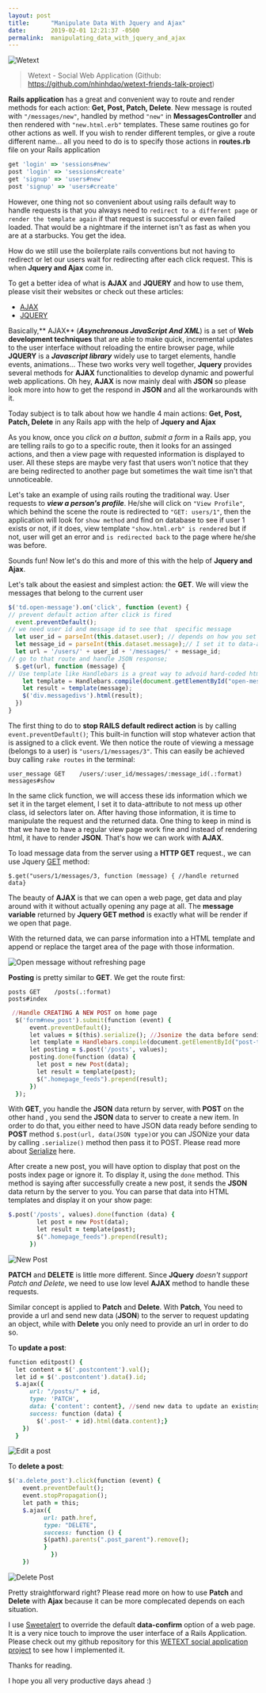 ```yaml
---
layout: post
title:      "Manipulate Data With Jquery and Ajax"
date:       2019-02-01 12:21:37 -0500
permalink:  manipulating_data_with_jquery_and_ajax
---
```



![Wetext](https://i.imgur.com/ueatOdc.png)
> Wetext - Social Web Application (Github: https://github.com/nhinhdao/wetext-friends-talk-project)

**Rails application** has a great and convenient way to route and render methods for each action: **Get, Post, Patch, Delete**. New message is routed with `"/messages/new"`, handled by method `"new"` in **MessagesController** and then rendered with `"new.html.erb"` templates. These same routines go for other actions as well. If you wish to render different temples, or give a route different name... all you need to do is to specify those actions in **routes.rb** file on your Rails application

```ruby
get 'login' => 'sessions#new'
post 'login' => 'sessions#create'
get 'signup' => 'users#new'
post 'signup' => 'users#create'
```	
	
However, one thing not so convenient about using rails default way to handle requests is that you always need to `redirect to a different page` or `render the template again` if that request is successful or even failed loaded. That would be a nightmare if  the internet isn't as fast as when you are at a starbucks. You get the idea. 

How do we still use the boilerplate rails conventions but not having to redirect or let our users wait for redirecting after each click request. This is when **Jquery and Ajax** come in.


To get a better idea of what is **AJAX** and **JQUERY** and how to use them, please visit their websites or check out these articles:

* [AJAX](https://developer.mozilla.org/en-US/docs/Web/Guide/AJAX)
* [JQUERY](https://jquery.com/)

Basically,** AJAX** (***Asynchronous JavaScript And XML***) is a set of **Web development techniques** that are able to make quick, incremental updates to the user interface without reloading the entire browser page, while **JQUERY** is a ***Javascript library*** widely use to target elements, handle events, animations... These two works very well together, **Jquery** provides several methods for **AJAX** functionalities to develop dynamic and powerful web applications. Oh hey, **AJAX** is now mainly deal with **JSON** so please look more into how to get the respond in **JSON** and all the workarounds with it.

Today subject is to talk about how we handle 4 main actions: **Get, Post, Patch, Delete** in any Rails app with the help of **Jquery and Ajax**


As you know, once you *click on a button*, *submit a form* in a Rails app, you are telling rails to go to a specific route, then it looks for an assinged actions, and then a view page with requested information is displayed to user. All these steps are maybe very fast that users won't notice that they are being redirected to another page but sometimes the wait time isn't that unnoticeable. 

Let's take an example of using rails routing the traditional way. User requests to ***view a person's profile***. He/she will click on `"View Profile"`, which behind the scene the route is redirected to `"GET: users/1"`, then the application will look for `show method` and find on database to see if user 1 exists or not, if it does, view template `"show.html.erb" is rendered` but if not, user will get an error and `is redirected back` to the page where he/she was before. 


Sounds fun! Now let's do this and more of this with the help of **Jquery and Ajax**. 

Let's talk about the easiest and simplest action: the **GET**. We will view the messages that belong to the current user

```javascript
$('td.open-message').on('click', function (event) {
// prevent default action after click is fired
  event.preventDefault();
// we need user id and message id to see that  specific message
  let user_id = parseInt(this.dataset.user); // depends on how you set these information
  let message_id = parseInt(this.dataset.message);// I set it to data-attribute to not mess up with css and id targets
  let url = '/users/' + user_id + '/messages/' + message_id;
// go to that route and handle JSON response;
  $.get(url, function (message) {
// Use template like Handlebars is a great way to advoid hard-coded html chunk of code.
    let template = Handlebars.compile(document.getElementById("open-message-template").innerHTML);
    let result = template(message);
    $('div.messagedivs').html(result);
  })
}
```

The first thing to do to **stop RAILS default redirect action** is by calling `event.preventDefault()`; This built-in function will stop whatever action that is assigned to a click event. We then notice the route of viewing a message (belongs to a user) is `"users/1/messages/3"`. This can easily be achieved buy calling `rake routes` in the terminal:

`user_message GET    /users/:user_id/messages/:message_id(.:format)                                messages#show`

In the same click function, we will access these ids information which we set it in the target element, I set it to data-attribute to not mess up other class, id selectors later on. After having those information, it is time to manipulate the request and the returned data. One thing to keep in mind is that we have to have a regular view page work fine and instead of rendering html, it have to render **JSON**. That's how we can work with **AJAX**.

To load message data from the server using a **HTTP GET** request., we can use Jquery [GET](https://api.jquery.com/jquery.get/) method:

`$.get("users/1/messages/3, function (message) { //handle returned data}`


The beauty of **AJAX** is that we can open a web page, get data and play around with it without actually opening any page at all. The **message variable** returned by **Jquery GET method** is exactly what will be render if we open that page.

With the returned data, we can parse information into a HTML template and append or replace the target area of the page with those information. 

![Open message without refreshing page](https://i.imgur.com/ctdmCqE.gif)


**Posting** is pretty similar to **GET**. We get the route first:

`posts GET    /posts(.:format)                                            posts#index`

```ruby
 //Handle CREATING A NEW POST on home page
  $('form#new_post').submit(function (event) {
      event.preventDefault();
      let values = $(this).serialize(); //Jsonize the data before sending it to POST method
      let template = Handlebars.compile(document.getElementById("post-template").innerHTML)
      let posting = $.post('/posts', values);
      posting.done(function (data) {
        let post = new Post(data);
        let result = template(post);
        $(".homepage_feeds").prepend(result);
      })
  });
```

With **GET**, you handle the **JSON** data return by server, with **POST** on the other hand , you send the **JSON** data to server to create a new item. In order to do that, you either need to have JSON data ready before sending to **POST** method `$.post(url, data(JSON type)`or you can JSONize your data by calling `.serialize()` method then pass it to POST.  Please read more about [Serialize](https://api.jquery.com/serialize/) here. 

After create a new post, you will have option to display that post on the posts index page or ignore it. To display it, using the `done` method. This method is saying after successfully create a new post,  it sends the **JSON** data return by the server to you. You can parse that data into HTML templates and display it on your show page: 

```ruby
$.post('/posts', values).done(function (data) {
        let post = new Post(data);
        let result = template(post);
        $(".homepage_feeds").prepend(result);
      })
```

![New Post](https://i.imgur.com/gMskqBQ.gif)

**PATCH** and **DELETE** is little more different. Since **JQuery** *doesn't support Patch and Delete*, we need to use low level **AJAX** method to handle these requests.

Similar concept is applied to **Patch** and **Delete**. With **Patch**, You need to provide a url and send new data (**JSON**) to the server to request updating an object, while with **Delete** you only need to provide an url in order to do so.

To **update a post**:

```ruby
function editpost() {
  let content = $('.postcontent').val();
  let id = $('.postcontent').data().id;
  $.ajax({
      url: "/posts/" + id,
      type: 'PATCH',
      data: {'content': content}, //send new data to update an existing post
      success: function (data) {
        $('.post-' + id).html(data.content);}
    })
  }
```

![Edit a post](https://i.imgur.com/8iYhV4z.gif)

To **delete a post**:

```ruby
$('a.delete_post').click(function (event) {
    event.preventDefault();
    event.stopPropagation();
    let path = this;
    $.ajax({
          url: path.href,
          type: "DELETE",
          success: function () {
          $(path).parents(".post_parent").remove();
          }
			})
    })
```
	
![Delete Post](https://i.imgur.com/dA6TxoZ.gif)
	
Pretty straightforward right? Please read more on how to use **Patch** and **Delete** with **Ajax** because it can be more complecated depends on each situation.
	
I use [Sweetalert](https://sweetalert2.github.io/) to override the default **data-confirm** option of a web page. It is a very nice touch to improve the user interface of a Rails Application. Please check out my github repository for this [WETEXT social application project](https://github.com/nhinhdao/wetext-friends-talk-project) to see how I implemented it. 

Thanks for reading.

I hope you all very productive days ahead :)
	
	
